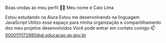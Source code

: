 Boas vindas ao meu perfil 💙💙
Meu nome é Caio Lima

Estou estudando na Alura
Estou me desenvolvendo na linguagem JavaScript
Utilizo esse espaço para minha organização e compartilhamento dos meu projetos desenvolvidos
Você pode entrar em contato comigo 📫
0000111172985@al.educacao.sp.gov.br

